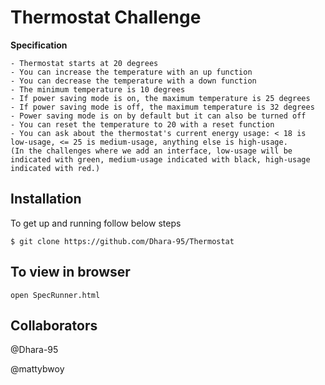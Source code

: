 # Thermostat Challenge

**Specification**

```
- Thermostat starts at 20 degrees
- You can increase the temperature with an up function
- You can decrease the temperature with a down function
- The minimum temperature is 10 degrees
- If power saving mode is on, the maximum temperature is 25 degrees
- If power saving mode is off, the maximum temperature is 32 degrees
- Power saving mode is on by default but it can also be turned off
- You can reset the temperature to 20 with a reset function
- You can ask about the thermostat's current energy usage: < 18 is low-usage, <= 25 is medium-usage, anything else is high-usage.
(In the challenges where we add an interface, low-usage will be indicated with green, medium-usage indicated with black, high-usage indicated with red.)

```

**Installation**
----

To get up and running follow below steps

```
$ git clone https://github.com/Dhara-95/Thermostat
```

**To view in browser**
----

```
open SpecRunner.html
```

**Collaborators**
----

@Dhara-95

@mattybwoy